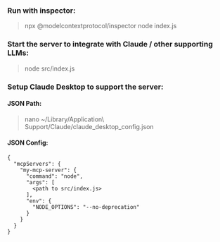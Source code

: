 ### Run with inspector:
> npx @modelcontextprotocol/inspector node index.js

### Start the server to integrate with Claude / other supporting LLMs:
> node src/index.js

### Setup Claude Desktop to support the server:

#### JSON Path:
> nano ~/Library/Application\ Support/Claude/claude_desktop_config.json

#### JSON Config:

```
{
  "mcpServers": {
    "my-mcp-server": {
      "command": "node",
      "args": [
        <path to src/index.js>
      ],
      "env": {
        "NODE_OPTIONS": "--no-deprecation"
      }
    }
  }
}
```